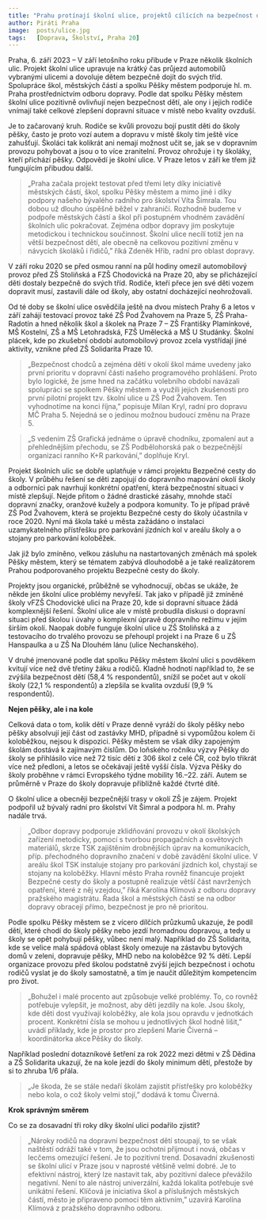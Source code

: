 ```yaml
---
title: "Prahu protínají školní ulice, projektů cílících na bezpečnost dětí přibývá"
author: Piráti Praha
image:  posts/ulice.jpg
tags:   [Doprava, Školství, Praha 20]
---
```


Praha, 6. září 2023 – V září letošního roku přibude v Praze několik školních ulic. Projekt školní ulice upravuje na krátký čas průjezd automobilů vybranými ulicemi a dovoluje dětem bezpečně dojít do svých tříd. Spolupráce škol, městských částí a spolku Pěšky městem podporuje hl. m. Praha prostřednictvím odboru dopravy. Podle dat spolku Pěšky městem školní ulice pozitivně ovlivňují nejen bezpečnost dětí, ale ony i jejich rodiče vnímají také celkové zlepšení dopravní situace v místě nebo kvality ovzduší. 

Je to začarovaný kruh. Rodiče se kvůli provozu bojí pustit děti do školy pěšky, často je proto vozí autem a dopravu v místě školy tím ještě více zahušťují. Školáci tak kolikrát ani nemají možnost učit se, jak se v dopravním provozu pohybovat a jsou o to více zranitelní. Provoz ohrožuje i ty školáky, kteří přichází pěšky. Odpovědí je školní ulice. V Praze letos v září ke třem již fungujícím přibudou další.
   
>„Praha začala projekt testovat před třemi lety díky iniciativě městských částí, škol, spolku Pěšky městem a mimo jiné i díky podpory našeho bývalého radního pro školství Víta Šimrala. Tou dobou už dlouho úspěšně běžel v zahraničí. Rozhodně budeme v podpoře městských částí a škol při postupném vhodném zavádění školních ulic pokračovat. Zejména odbor dopravy jim poskytuje  metodickou i technickou součinnost. Školní ulice necílí totiž jen na větší bezpečnost dětí, ale obecně na celkovou pozitivní změnu v návycích školáků i řidičů,” říká Zdeněk Hřib, radní pro oblast dopravy. 

V září roku 2020 se před osmou ranní na půl hodiny omezil automobilový provoz před ZŠ Stoliňská a FZŠ Chodovická na Praze 20, aby se přicházející děti dostaly bezpečně do svých tříd. Rodiče, kteří přece jen své děti vozem dopravit musí, zastavili dále od školy, aby ostatní docházející neohrožovali.

Od té doby se školní ulice osvědčila ještě na dvou místech Prahy 6 a letos v září zahájí testovací provoz také ZŠ Pod Žvahovem na Praze 5, ZŠ Praha-Radotín a hned několik škol a školek na Praze 7 – ZŠ Františky Plamínkové, MŠ Kostelní, ZŠ a MŠ Letohradská, FZŠ Umělecká a MŠ U Studánky. Školní plácek, kde po zkušební období automobilový provoz zcela vystřídají jiné aktivity, vznikne před ZŠ Solidarita Praze 10.

>„Bezpečnost chodců a zejména dětí v okolí škol máme uvedeny jako první prioritu v dopravní části našeho programového prohlášení. Proto bylo logické, že jsme hned na začátku volebního období navázali spolupráci se spolkem Pěšky městem a využili jejich zkušenosti pro první pilotní projekt tzv. školní ulice u ZŠ Pod Žvahovem. Ten vyhodnotíme na konci října,” popisuje Milan Kryl, radní pro dopravu MČ Praha 5. Nejedná se o jedinou možnou budoucí změnu na Praze 5.

>„S vedením ZŠ Grafická jednáme o úpravě chodníku, zpomalení aut a přehlednějším přechodu, se ZŠ Podbělohorská pak o bezpečnější organizaci ranního K+R parkování,” doplňuje Kryl.

Projekt školních ulic se dobře uplatňuje v rámci projektu Bezpečné cesty do školy. V průběhu řešení se děti zapojují do dopravního mapování okolí školy a odborníci pak navrhují konkrétní opatření, která bezpečnostní situaci v místě zlepšují. Nejde přitom o žádné drastické zásahy, mnohde stačí dopravní značky, oranžové kužely a podpora komunity. To je případ právě ZŠ Pod Žvahovem, která se projektu Bezpečné cesty do školy účastnila v roce 2020. Nyní má škola také u města zažádáno o instalaci uzamykatelného přístřešku pro parkování jízdních kol v areálu školy a o stojany pro parkování koloběžek. 

Jak již bylo zmíněno, velkou zásluhu na nastartovaných změnách má spolek Pěšky městem, který se tématem zabývá dlouhodobě a je také realizátorem Prahou podporovaného projektu Bezpečné cesty do školy. 

Projekty jsou organické, průběžně se vyhodnocují, občas se ukáže, že někde jen školní ulice problémy nevyřeší. Tak jako v případě již zmíněné školy vFZŠ Chodovické ulici na Praze 20, kde si dopravní situace žádá komplexnější řešení. Školní ulice ale v místě probudila diskusi o dopravní situaci před školou i úvahy o komplexní úpravě dopravního režimu v jejím širším okolí. Naopak dobře funguje školní ulice u ZŠ Stoliňská a z testovacího do trvalého provozu se přehoupl projekt i na Praze 6 u ZŠ Hanspaulka a u ZŠ Na Dlouhém lánu (ulice Nechanského).

V druhé jmenované podle dat spolku Pěšky městem školní ulici s povděkem kvitují více než dvě třetiny žáku a rodičů. Kladně hodnotí například to, že se zvýšila bezpečnost dětí (58,4 % respondentů), snížil se počet aut v okolí školy (22,1 % respondentů) a zlepšila se kvalita ovzduší (9,9 % respondentů). 

**Nejen pěšky, ale i na kole**

Celková data o tom, kolik dětí v Praze denně vyráží do školy pěšky nebo pěšky absolvují její část od zastávky MHD, případně si vypomůžou kolem či koloběžkou, nejsou k dispozici. Pěšky městem se však díky zapojeným školám dostává k zajímavým číslům.  Do loňského ročníku výzvy Pěšky do školy se přihlásilo více než 72 tisíc dětí z 306 škol z celé ČR, což bylo třikrát více než předloni, a letos se očekávají ještě vyšší čísla. Výzva Pěšky do školy proběhne v rámci Evropského týdne mobility 16.–22. září. Autem se průměrně v Praze do školy dopravuje přibližně každé čtvrté dítě.

O školní ulice a obecněji bezpečnější trasy v okolí ZŠ je zájem. Projekt podpořil už bývalý radní pro školství Vít Šimral a podpora hl. m. Prahy nadále trvá. 

>„Odbor dopravy podporuje zklidňování provozu v okolí školských zařízení metodicky, pomocí s tvorbou propagačních a osvětových materiálů, skrze TSK zajištěním drobnějších úprav na komunikacích, příp. přechodného dopravního značení v době zavádění školní ulice. V areálu škol TSK instaluje stojany pro parkování jízdních kol, chystají se stojany na koloběžky. Hlavní město Praha rovněž financuje projekt Bezpečné cesty do školy a postupně realizuje větší část navržených opatření, které z něj vzejdou,” říká Karolína Klímová z odboru dopravy pražského magistrátu. Řada škol a městských částí se na odbor dopravy obracejí přímo, bezpečnost je pro ně prioritou. 

Podle spolku Pěšky městem se z vícero dílčích průzkumů ukazuje, že podíl dětí, které chodí do školy pěšky nebo jezdí hromadnou dopravou, a tedy u školy se opět pohybují pěšky, vůbec není malý. Například do ZŠ Solidarita, kde se velice malá spádová oblast školy omezuje na zástavbu bytových domů v zeleni, dopravuje pěšky, MHD nebo na koloběžce 92 % dětí. Lepší organizace provozu před školou podstatně zvýší jejich bezpečnost i ochotu rodičů vyslat je do školy samostatně, a tím je naučit důležitým kompetencím pro život.

>„Bohužel i malé procento aut způsobuje velké problémy. To, co rovněž potřebuje vylepšit, je možnost, aby děti jezdily na kole. Jsou školy, kde děti dost využívají koloběžky, ale kola jsou opravdu v jednotkách procent. Konkrétní čísla se mohou u jednotlivých škol hodně lišit,” uvádí příklady, kde je prostor pro zlepšení Marie Čiverná – koordinátorka akce Pěšky do školy.

Například poslední dotazníkové šetření za rok 2022 mezi dětmi v ZŠ Dědina a ZŠ Solidarita ukazují, že na kole jezdí do školy minimum dětí, přestože by si to zhruba 1/6 přála. 

>„Je škoda, že se stále nedaří školám zajistit přístřešky pro koloběžky nebo kola, o což školy velmi stojí,” dodává k tomu Čiverná.

**Krok správným směrem**

Co se za dosavadní tři roky díky školní ulici podařilo zjistit? 

>„Nároky rodičů na dopravní bezpečnost dětí stoupají, to se však naštěstí odráží také v tom, že jsou ochotni přijmout i nová, občas v lecčems omezující řešení. Je to pozitivní trend. Dosavadní zkušenosti se školní ulicí v Praze jsou v naprosté většině velmi dobré. Je to efektivní nástroj, který lze nastavit tak, aby pozitivní dalece převážilo negativní. Není to ale nástroj univerzální, každá lokalita potřebuje své unikátní řešení. Klíčová je iniciativa škol a příslušných městských částí, město je připraveno pomoci těm aktivním,” uzavírá Karolína Klímová z pražského dopravního odboru.

